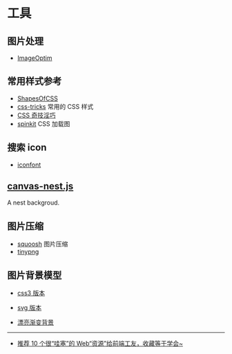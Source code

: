 # 工具

## 图片处理

- [ImageOptim](https://imageoptim.com/api)

## 常用样式参考

- [ShapesOfCSS](https://css-tricks.com/examples/ShapesOfCSS/)
- [css-tricks](https://github.com/QiShaoXuan/css_tricks) 常用的 CSS 样式
- [CSS 奇技淫巧](https://github.com/chokcoco/iCSS)
- [spinkit](https://tobiasahlin.com/spinkit/) CSS 加载图

## 搜索 icon

- [iconfont](http://www.iconfont.cn/plus)

## [canvas-nest.js](https://github.com/hustcc/canvas-nest.js)

A nest backgroud.

## 图片压缩

- [squoosh](https://squoosh.app/) 图片压缩
- [tinypng](https://tinypng.com/)

## 图片背景模型

- [css3 版本](http://lea.verou.me/css3patterns/)

- [svg 版本](https://philiprogers.com/svgpatterns/)

- [漂亮渐变背景](https://webkul.github.io/coolhue/)

---

- [推荐 10 个很“哇塞”的 Web“资源”给前端工友，收藏等于学会~](https://juejin.cn/post/7003114103094902792)
